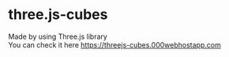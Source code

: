 # three.js-cubes

Made by using Three.js library<br>
You can check it here https://threejs-cubes.000webhostapp.com
